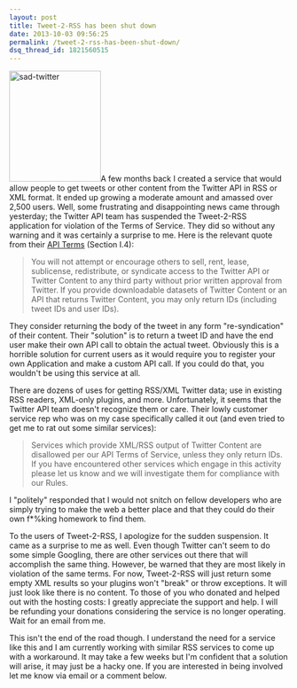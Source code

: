 ```yaml
---
layout: post
title: Tweet-2-RSS has been shut down
date: 2013-10-03 09:56:25
permalink: /tweet-2-rss-has-been-shut-down/
dsq_thread_id: 1821560515
---
```

<img class="alignright  wp-image-265" alt="sad-twitter" src="http://mattdodge.net/wp-content/uploads/2013/10/sad-twitter.jpeg" width="165" height="200" />A few months back I created a service that would allow people to get tweets or other content from the Twitter API in RSS or XML format. It ended up growing a moderate amount and amassed over 2,500 users. Well, some frustrating and disappointing news came through yesterday; the Twitter API team has suspended the Tweet-2-RSS application for violation of the Terms of Service. They did so without any warning and it was certainly a surprise to me. Here is the relevant quote from their <a title="Twitter API TOS" href="https://dev.twitter.com/terms/api-terms" target="_blank">API Terms</a> (Section I.4):<!--more-->

> You will not attempt or encourage others to sell, rent, lease, sublicense, redistribute, or syndicate access to the Twitter API or Twitter Content to any third party without prior written approval from Twitter. If you provide downloadable datasets of Twitter Content or an API that returns Twitter Content, you may only return IDs (including tweet IDs and user IDs).

They consider returning the body of the tweet in any form "re-syndication" of their content. Their "solution" is to return a tweet ID and have the end user make their own API call to obtain the actual tweet. Obviously this is a horrible solution for current users as it would require you to register your own Application and make a custom API call. If you could do that, you wouldn't be using this service at all.

There are dozens of uses for getting RSS/XML Twitter data; use in existing RSS readers, XML-only plugins, and more. Unfortunately, it seems that the Twitter API team doesn't recognize them or care. Their lowly customer service rep who was on my case specifically called it out (and even tried to get me to rat out some similar services):

> Services which provide XML/RSS output of Twitter Content are disallowed per our API Terms of Service, unless they only return IDs. If you have encountered other services which engage in this activity please let us know and we will investigate them for compliance with our Rules.

I "politely" responded that I would not snitch on fellow developers who are simply trying to make the web a better place and that they could do their own f*%king homework to find them.

To the users of Tweet-2-RSS, I apologize for the sudden suspension. It came as a surprise to me as well. Even though Twitter can't seem to do some simple Googling, there are other services out there that will accomplish the same thing. However, be warned that they are most likely in violation of the same terms. For now, Tweet-2-RSS will just return some empty XML results so your plugins won't "break" or throw exceptions. It will just look like there is no content. To those of you who donated and helped out with the hosting costs: I greatly appreciate the support and help. I will be refunding your donations considering the service is no longer operating. Wait for an email from me.

This isn't the end of the road though. I understand the need for a service like this and I am currently working with similar RSS services to come up with a workaround. It may take a few weeks but I'm confident that a solution will arise, it may just be a hacky one. If you are interested in being involved let me know via email or a comment below.
